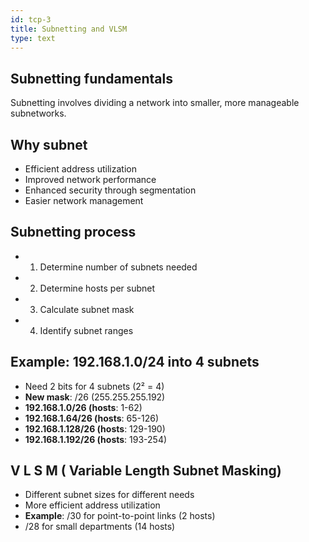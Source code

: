 ```yaml
---
id: tcp-3
title: Subnetting and VLSM
type: text
---
```


## Subnetting fundamentals

Subnetting involves dividing a network into smaller, more manageable subnetworks.

## Why subnet

- Efficient address utilization
- Improved network performance
- Enhanced security through segmentation
- Easier network management

## Subnetting process

- 1. Determine number of subnets needed
- 2. Determine hosts per subnet
- 3. Calculate subnet mask
- 4. Identify subnet ranges

## Example: 192.168.1.0/24 into 4 subnets

- Need 2 bits for 4 subnets (2² = 4)
- **New mask**: /26 (255.255.255.192)
- **192.168.1.0/26 (hosts**: 1-62)
- **192.168.1.64/26 (hosts**: 65-126)
- **192.168.1.128/26 (hosts**: 129-190)
- **192.168.1.192/26 (hosts**: 193-254)

## V L S M ( Variable  Length  Subnet  Masking)

- Different subnet sizes for different needs
- More efficient address utilization
- **Example**: /30 for point-to-point links (2 hosts)
- /28 for small departments (14 hosts)